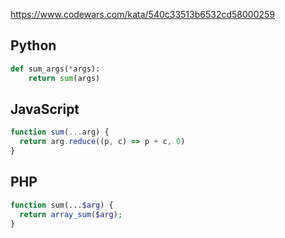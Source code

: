 https://www.codewars.com/kata/540c33513b6532cd58000259

## Python
```python
def sum_args(*args):
    return sum(args)
```

## JavaScript
```js
function sum(...arg) {
  return arg.reduce((p, c) => p + c, 0)
}
```

## PHP
```php
function sum(...$arg) {
  return array_sum($arg);
}
```